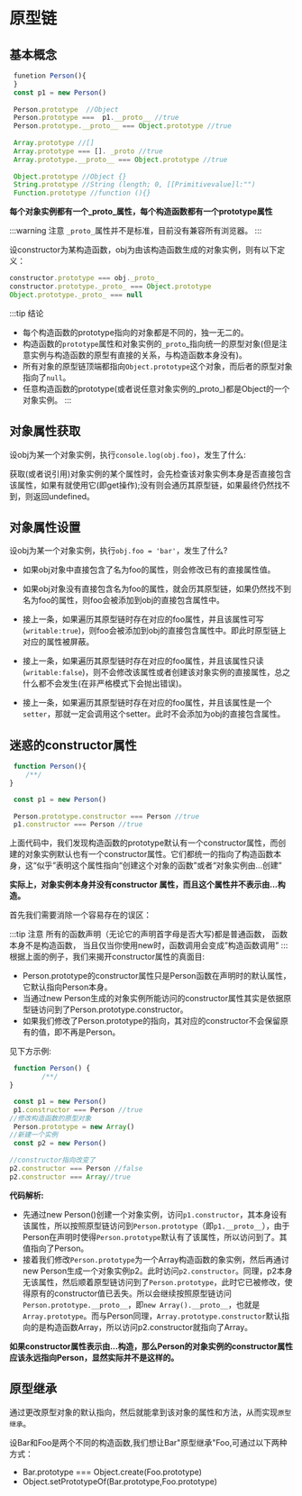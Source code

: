 # 原型链

## 基本概念

```js
 funetion Person(){
 }
 const p1 = new Person()
 
 Person.prototype  //Object
 Person.prototype ===  p1.__proto__ //true
 Person.prototype.__proto__ === Object.prototype //true
 
 Array.prototype //[]
 Array.prototype === []. _proto //true
 Array.prototype.__proto__ === Object.prototype //true
 
 Object.prototype //Object {}
 String.prototype //String (length; 0, [[Primitivevalue]l:"") 
 Function.prototype //function (){}
```

**每个对象实例都有一个_proto_属性，每个构造函数都有一个prototype属性**

:::warning 注意
`_proto_`属性并不是标准，目前没有兼容所有浏览器。
:::

设constructor为某构造函数，obj为由该构造函数生成的对象实例，则有以下定义：

```js
constructor.prototype === obj._proto_
constructor.prototype._proto_ === Object.prototype 
Object.prototype._proto_ === null
```

:::tip 结论
- 每个构造函数的prototype指向的对象都是不同的，独一无二的。
- 构造函数的`prototype`属性和对象实例的`_proto`_指向统一的原型对象(但是注意实例与构造函数的原型有直接的关系，与构造函数本身没有)。
- 所有对象的原型链顶端都指向`Object.prototype`这个对象，而后者的原型对象指向了`null`。
- 任意构造函数的prototype(或者说任意对象实例的_proto_)都是Object的一个对象实例。
:::

## 对象属性获取
设obj为某一个对象实例，执行`console.log(obj.foo)`，发生了什么:

获取(或者说引用)对象实例的某个属性时，会先检查该对象实例本身是否直接包含该属性，如果有就使用它(即get操作);没有则会通历其原型链，如果最终仍然找不到，则返回undefined。

## 对象属性设置

设obj为某一个对象实例，执行`obj.foo = 'bar'`，发生了什么?

- 如果obj对象中直接包含了名为foo的属性，则会修改已有的直接属性值。

- 如果obj对象没有直接包含名为foo的属性，就会历其原型链，如果仍然找不到名为foo的属性，则foo会被添加到obj的直接包含属性中。

- 接上一条，如果遍历其原型链时存在对应的foo属性，并且该属性可写(`writable:true`)，则foo会被添加到obj的直接包含属性中。即此时原型链上对应的属性被屏蔽。
- 接上一条，如果遍历其原型链时存在对应的foo属性，并且该属性只读(`writable:false`)，则不会修改该属性或者创建该对象实例的直接属性，总之什么都不会发生(在非严格模式下会抛出错误)。
- 接上一条，如果遍历其原型链时存在对应的foo属性，并且该属性是一个`setter`，那就一定会调用这个setter。此时不会添加为obj的直接包含属性。

## 迷惑的constructor属性

```js
 function Person(){
    /**/
}

 const p1 = new Person()
 
 Person.prototype.constructor === Person //true
 p1.constructor === Person //true
```
上面代码中，我们发现构造函数的prototype默认有一个constructor属性，而创建的对象实例默认也有一个constructor属性。它们都统一的指向了构造函数本身，这“似乎”表明这个属性指向“创建这个对象的函数”或者“对象实例由...创建”

**实际上，对象实例本身并没有constructor 属性，而且这个属性井不表示由...构造。**

首先我们需要消除一个容易存在的误区：

:::tip 注意
所有的函数声明（无论它的声明首字母是否大写)都是普通函数， 函数本身不是构造函数， 当且仅当你使用new时，函数调用会变成”构造函数调用”
:::
根据上面的例子，我们来揭开constructor属性的真面目:

- Person.prototype的constructor属性只是Person函数在声明时的默认属性，它默认指向Person本身。
- 当通过new Person生成的对象实例所能访问的constructor属性其实是依据原型链访问到了Person.prototype.constructor。 
- 如果我们修改了Person.prototype的指向，其对应的constructor不会保留原有的值，即不再是Person。

见下方示例:


```js
 function Person() {
        /**/     
}

 const p1 = new Person()
 p1.constructor === Person //true
//修改构造函数的原型对象
 Person.prototype = new Array()
//新建一个实例
 const p2 = new Person()
 
//constructor指向改变了
p2.constructor === Person //false
p2.constructor === Array//true

```

**代码解析:**

- 先通过new Person()创建一个对象实例，访问`p1.constructor`，其本身设有该属性，所以按照原型链访问到`Person.prototype`（即`p1.__proto__`），由于Person在声明时使得`Person.prototype`默认有了该属性，所以访问到了。其值指向了Person。
- 接着我们修改`Person.prototype`为一个Array构造函数的象实例，然后再通讨new Person生成一个对象实例p2。此时访问`p2.constructor`。同理，p2本身无该属性，然后顺着原型链访问到了`Person.prototype`，此时它已被修改，使得原有的constructor值已丢失。所以会继续按照原型链访问`Person.prototype.__proto__`，即`new Array().__proto__`，也就是`Array.prototype`。而与Person同理，`Array.prototype.constructor`默认指向的是构造函数Array，所以访问p2.constructor就指向了Array。


**如果constructor属性表示由...构造，那么Person的对象实例的constructor属性应该永远指向Person，显然实际并不是这样的。**


## 原型继承

通过更改原型对象的默认指向，然后就能拿到该对象的属性和方法，从而实现`原型继承`。

设Bar和Foo是两个不同的构造函数,我们想让Bar"原型继承"Foo,可通过以下两种方式：

- Bar.prototype === Object.create(Foo.prototype)
- Object.setPrototypeOf(Bar.prototype,Foo.prototype)
